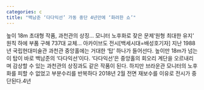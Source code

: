 ```yaml
---
categories: c
title: "백남준 ‘다다익선’ 가동 중단 4년만에 ‘화려한 쇼’"
---
```

높이 18m 초대형 작품, 과천관의 상징… 모니터 노후화로 잦은 문제‘원형 최대한 유지’ 원칙 하에 부품 구해 737대 교체… 아카이브도 전시[백세시대=배성호기자] 지난 1988년 국립현대미술관 과천관 중앙홀에는 거대한 ‘탑’ 하나가 들어선다. 높이만 18m가 넘는 이 탑이 바로 백남준의 ‘다다익선’이다. ‘다다익선’은 중앙홀의 회오리 계단을 오르내리며 감상할 수 있는 과천관의 상징과도 같은 작품이 된다. 하지만 브라운관 모니터의 노후화를 피할 수 없었고 부분수리를 반복하다 2018년 2월 전면 재보수를 이유로 전시가 중단된다.4년